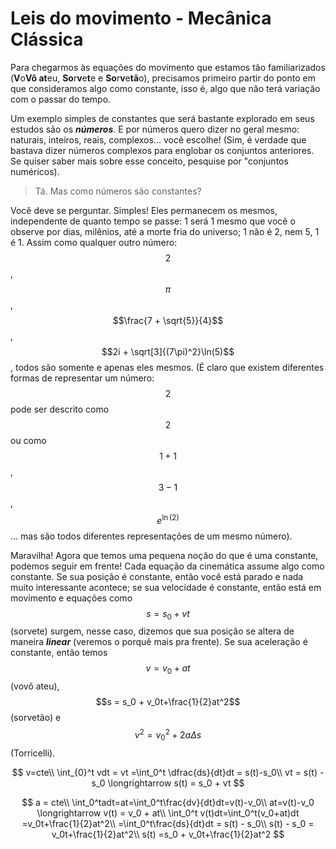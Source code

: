 # Leis do movimento - Mecânica Clássica

Para chegarmos às equações do movimento que estamos tão familiarizados \(**V**o**Vô at**eu, **So**r**v**e**t**e e **So**r**v**e**tã**o\), precisamos primeiro partir do ponto em que consideramos algo como constante, isso é, algo que não terá variação com o passar do tempo. 

Um exemplo simples de constantes que será bastante explorado em seus estudos são os _**números**_. E por números quero dizer no geral mesmo: naturais, inteiros, reais, complexos... você escolhe! \(Sim, é verdade que bastava dizer números complexos para englobar os conjuntos anteriores. Se quiser saber mais sobre esse conceito, pesquise por "conjuntos numéricos\).

> Tá. Mas como números são constantes?

Você deve se perguntar. Simples! Eles permanecem os mesmos, independente de quanto tempo se passe: 1 será 1 mesmo que você o observe por dias, milênios, até a morte fria do universo; 1 não é 2, nem 5, 1 é 1. Assim como qualquer outro número: $$2$$ , $$\pi$$, $$\frac{7 + \sqrt{5}}{4}$$ ,$$2i + \sqrt[3]{(7\pi)^2}\ln(5)$$, todos são somente e apenas eles mesmos. \(É claro que existem diferentes formas de representar um número: $$2$$ pode ser descrito como $$2$$ ou como $$1 + 1$$ ,$$3 -1$$, $$e^{\ln(2)}$$... mas são todos diferentes representações de um mesmo número\).

Maravilha! Agora que temos uma pequena noção do que é uma constante, podemos seguir em frente! Cada equação da cinemática assume algo como constante. Se sua posição é constante, então você está parado e nada muito interessante acontece; se sua velocidade é constante, então está em movimento e equações como $$s = s_0 + vt$$\(sorvete\) surgem, nesse caso, dizemos que sua posição se altera de maneira _**linear**_ \(veremos o porquê mais pra frente\). Se sua aceleração é constante, então temos $$v = v_0 +at$$\(vovô ateu\), $$s = s_0 + v_0t+\frac{1}{2}at^2$$\(sorvetão\) e $$v^2=v_0{}^2+2a\Delta s$$ \(Torricelli\).

$$
v=cte\\
\int_{0}^t vdt = vt =\int_0^t \dfrac{ds}{dt}dt = s(t)-s_0\\
vt = s(t) - s_0 \longrightarrow s(t) = s_0 + vt
$$

$$
a = cte\\
\int_0^tadt=at=\int_0^t\frac{dv}{dt}dt=v(t)-v_0\\
at=v(t)-v_0 \longrightarrow v(t) = v_0 + at\\
\int_0^t v(t)dt=\int_0^t(v_0+at)dt =v_0t+\frac{1}{2}at^2\\
=\int_0^t\frac{ds}{dt}dt = s(t) - s_0\\
s(t) - s_0 = v_0t+\frac{1}{2}at^2\\
s(t) =s_0 + v_0t+\frac{1}{2}at^2
$$

